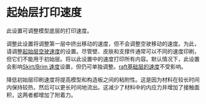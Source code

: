 起始层打印速度
====
此设置可调整模型底层的打印速度。

调整此设置将调整第一层中挤出移动的速度，但不会调整空驶移动的速度。为此，请调整[起始层空驶速度](speed_travel_layer_0.md)的设置。尽管壁、皮肤和支撑件通常可以不同的速度印刷，但它们不能用于初始层。将以此设置中的速度打印所有内容。默认情况下，此设置会影响[Skirt/Brim 速度](skirt_brim_speed.md)设置，但仍可单独调整。[raft基础层的速度](../platform_adhesion/raft_base_speed.md)不受影响。

降低初始层印刷速度将提高模型和构造板之间的粘附性。这是因为材料在较长时间内保持较热，然后可以更长时间地流出。这减少了材料中的内应力并增加了接触面积，这两者都增加了附着力。
